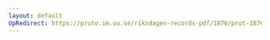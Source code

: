 ```yaml
---
layout: default
UpRedirect: https://pruto.im.uu.se/riksdagen-records-pdf/1876/prot-1876--fk--012/prot-1876--fk--012_027.pdf
---
```

